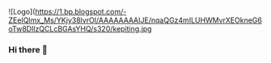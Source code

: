 ![Logo](https://1.bp.blogspot.com/-ZEeIQlmx_Ms/YKjy38lvrOI/AAAAAAAAIJE/nqaQGz4mILUHWMvrXEOkneG6oTw8DlIzQCLcBGAsYHQ/s320/kepiting.jpg
### Hi there 👋

<!--
**Kep1t1n9/kep1t1n9** is a ✨ _special_ ✨ repository because its `README.md` (this file) appears on your GitHub profile.

Here are some ideas to get you started:

- 🔭 I’m currently working on ...
- 🌱 I’m currently learning ...
- 👯 I’m looking to collaborate on ...
- 🤔 I’m looking for help with ...
- 💬 Ask me about ...
- 📫 How to reach me: ...
- 😄 Pronouns: ...
- ⚡ Fun fact: ...
-->
